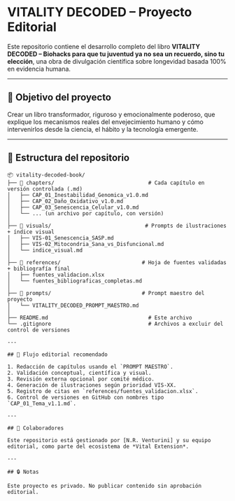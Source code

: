 # VITALITY DECODED – Proyecto Editorial

Este repositorio contiene el desarrollo completo del libro **VITALITY DECODED – Biohacks para que tu juventud ya no sea un recuerdo, sino tu elección**, una obra de divulgación científica sobre longevidad basada 100% en evidencia humana.

---

## 📘 Objetivo del proyecto

Crear un libro transformador, riguroso y emocionalmente poderoso, que explique los mecanismos reales del envejecimiento humano y cómo intervenirlos desde la ciencia, el hábito y la tecnología emergente.

---

## 🧠 Estructura del repositorio

                
```
📦 vitality-decoded-book/
├── 📁 chapters/                              # Cada capítulo en versión controlada (.md)
│   ├── CAP_01_Inestabilidad_Genomica_v1.0.md
│   ├── CAP_02_Daño_Oxidativo_v1.0.md
│   ├── CAP_03_Senescencia_Celular_v1.0.md
│   └── ... (un archivo por capítulo, con versión)
│
├── 📁 visuals/                              # Prompts de ilustraciones + índice visual
│   ├── VIS-01_Senescencia_SASP.md
│   ├── VIS-02_Mitocondria_Sana_vs_Disfuncional.md
│   └── indice_visual.md
│
├── 📁 references/                          # Hoja de fuentes validadas + bibliografía final
│   ├── fuentes_validacion.xlsx
│   └── fuentes_bibliograficas_completas.md
│
├── 📁 prompts/                             # Prompt maestro del proyecto
│   └── VITALITY_DECODED_PROMPT_MAESTRO.md
│
├── README.md                                # Este archivo
└── .gitignore                               # Archivos a excluir del control de versiones

---

## 🔁 Flujo editorial recomendado

1. Redacción de capítulos usando el `PROMPT MAESTRO`.
2. Validación conceptual, científica y visual.
3. Revisión externa opcional por comité médico.
4. Generación de ilustraciones según prioridad VIS-XX.
5. Registro de citas en `references/fuentes_validacion.xlsx`.
6. Control de versiones en GitHub con nombres tipo `CAP_01_Tema_v1.1.md`.

---

## 🤝 Colaboradores

Este repositorio está gestionado por [N.R. Venturini] y su equipo editorial, como parte del ecosistema de *Vital Extension*.

---

## 🔒 Notas

Este proyecto es privado. No publicar contenido sin aprobación editorial.




